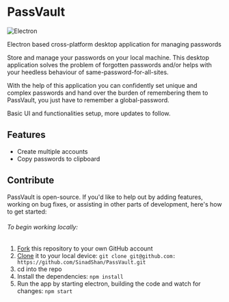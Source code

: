 # PassVault
![Electron](https://img.shields.io/badge/-Electron-05122A?style=flat&logo=electron)&nbsp;  

Electron based cross-platform desktop application for managing passwords

Store and manage your passwords on your local machine. This desktop application solves the problem of forgotten passwords and/or helps with your heedless behaviour of same-password-for-all-sites.  

With the help of this application you can confidently set unique and complex passwords and hand over the burden of remembering them to PassVault, you just have to remember a global-password.  

Basic UI and functionalities setup, more updates to follow.

## Features
* Create multiple accounts  
* Copy passwords to clipboard  



##  Contribute

PassVault is open-source. If you'd like to help out by adding features, working on bug fixes,
or assisting in other parts of development, here's how to get started:

###### To begin working locally:

1. [Fork](https://help.github.com/articles/fork-a-repo/) this repository to your
   own GitHub account
2. [Clone](https://help.github.com/articles/cloning-a-repository/) it to your
   local device: `git clone git@github.com: https://github.com/SinadShan/PassVault.git`
3. cd into the repo
4. Install the dependencies: `npm install`
5. Run the app by starting electron, building the code and watch for changes:
   `npm start`
